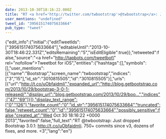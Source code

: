 ```yaml
---
date: 2013-10-30T18:16:22.000Z
title: "RT <a href='http://twitter.com/twbootstrap'>@twbootstrap</a>: Just dropped Bootstrap 3.0.1: http://t.co/uObfaidmli. 750+ commits since v3, dozens of fixes, and more. &lt;3″"
user_mentions: "undefined"
tweet_id: "395615174075633664"
pub_type: "tweet"
---
```

{"edit_info":{"initial":{"editTweetIds":["395615174075633664"],"editableUntil":"2013-10-30T18:46:22.331Z","editsRemaining":"5","isEditEligible":true}},"retweeted":false,"source":"<a href=\"http://tapbots.com/tweetbot\" rel=\"nofollow\">Tweetbot for iOS</a>","entities":{"hashtags":[],"symbols":[],"user_mentions":[{"name":"Bootstrap","screen_name":"twbootstrap","indices":["3","15"],"id_str":"3010815505","id":"3010815505"}],"urls":[{"url":"http://t.co/uObfaidmli","expanded_url":"http://blog.getbootstrap.com/2013/10/29/bootstrap-3-0-1-released/","display_url":"blog.getbootstrap.com/2013/10/29/boo…","indices":["47","69"]}]},"display_text_range":["0","126"],"favorite_count":"0","id_str":"395615174075633664","truncated":false,"retweet_count":"0","id":"395615174075633664","possibly_sensitive":false,"created_at":"Wed Oct 30 18:16:22 +0000 2013","favorited":false,"full_text":"RT @twbootstrap: Just dropped Bootstrap 3.0.1: http://t.co/uObfaidmli. 750+ commits since v3, dozens of fixes, and more. &lt;3","lang":"en"}
